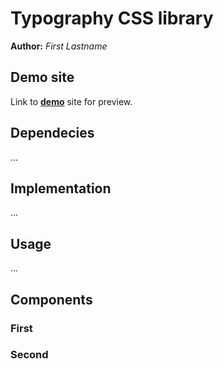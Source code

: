 # Typography CSS library
**Author:** *First Lastname*
## Demo site
Link to **[demo](https://michalhofer.github.io/2021l4web-typographic-library-michalhofer-master/)** site for preview.
## Dependecies
...
## Implementation
...
## Usage
...
## Components
### First
### Second
